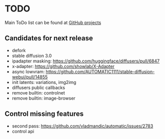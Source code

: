 # TODO

Main ToDo list can be found at [GitHub projects](https://github.com/users/vladmandic/projects)

## Candidates for next release

- defork
- stable diffusion 3.0
- ipadapter masking: <https://github.com/huggingface/diffusers/pull/6847>
- x-adapter: <https://github.com/showlab/X-Adapter>
- async lowvram: <https://github.com/AUTOMATIC1111/stable-diffusion-webui/pull/14855>
- init latents: variations, img2img
- diffusers public callbacks  
- remove builtin: controlnet
- remove builtin: image-browser

## Control missing features

- second pass: <https://github.com/vladmandic/automatic/issues/2783>  
- control api  
